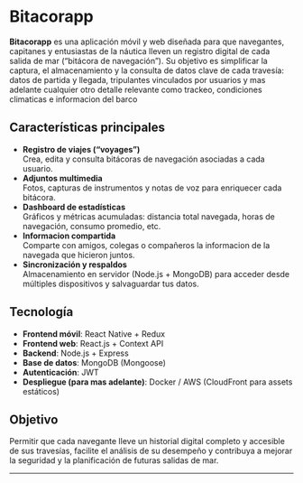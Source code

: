 # Bitacorapp

**Bitacorapp** es una aplicación móvil y web diseñada para que navegantes, capitanes y entusiastas de la náutica lleven un registro digital de cada salida de mar (“bitácora de navegación”). Su objetivo es simplificar la captura, el almacenamiento y la consulta de datos clave de cada travesía: datos de partida y llegada, tripulantes vinculados por usuarios y mas adelante cualquier otro detalle relevante como trackeo, condiciones climaticas e informacion del barco

## Características principales
- **Registro de viajes (“voyages”)**  
  Crea, edita y consulta bitácoras de navegación asociadas a cada usuario.   
- **Adjuntos multimedia**  
  Fotos, capturas de instrumentos y notas de voz para enriquecer cada bitácora.  
- **Dashboard de estadísticas**  
  Gráficos y métricas acumuladas: distancia total navegada, horas de navegación, consumo promedio, etc.
- **Informacion compartida**  
  Comparte con amigos, colegas o compañeros la informacion de la navegada que hicieron juntos.  
- **Sincronización y respaldos**  
  Almacenamiento en servidor (Node.js + MongoDB) para acceder desde múltiples dispositivos y salvaguardar tus datos.  

## Tecnología
- **Frontend móvil**: React Native + Redux  
- **Frontend web**: React.js + Context API  
- **Backend**: Node.js + Express  
- **Base de datos**: MongoDB (Mongoose)  
- **Autenticación**: JWT  
- **Despliegue (para mas adelante)**: Docker / AWS (CloudFront para assets estáticos)  

## Objetivo
Permitir que cada navegante lleve un historial digital completo y accesible de sus travesías, facilite el análisis de su desempeño y contribuya a mejorar la seguridad y la planificación de futuras salidas de mar.

---
